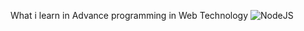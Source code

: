 What i learn in Advance programming in Web Technology
![NodeJS](https://user-images.githubusercontent.com/32038743/100687372-606ac900-33aa-11eb-830a-34611183ec7f.png)
